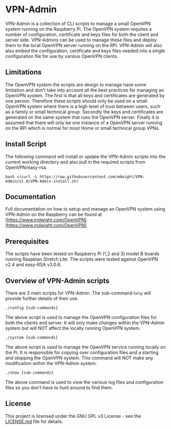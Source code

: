 VPN-Admin
=========

VPN-Admin is a collection of CLI scripts to manage a small OpenVPN system running on the Raspberry Pi.   The OpenVPN system requires a number of configuration, certificate and keys files for both the client and server side.  VPN-Admins can be used to manage these files and deploy them to the local OpenVPN server running on the RPi.  VPN-Admin will also also embed the configuration, certificate and keys files needed into a single configuration file for use by various OpenVPN clients.

Limitations
-----------

The OpenVPN system the scripts are design to manage have some limitation and don't take into account all the best practices for managing an OpenVPN system.  The first is that all keys and certificates are generated by one person.  Therefore these scripts should only be used on a small OpenVPN system where there is a high level of trust between users, such as a family or small technical group.  Secondly the keys and certificates are generated on the same system that runs the OpenVPN server.  Finally it is assumed that there will only be one instance of a OpenVPN server running on the RPi which is normal for most Home or small technical group VPNs.

Install Script
--------------

The following command will install or update the VPN-Admin scripts into the current working directory and also pull in the required scripts from OpenVPN/easy-rsa.  

    bash <(curl -L https://raw.githubusercontent.com/mdwight/VPN-Admin/v1.0/VPN-Admin-install.sh)


Documentation
-------------
    
Full documentation on how to setup and manage an OpenVPN system using VPN-Admin on the Raspberry can be found at [https://www.mdwight.com/OpenVPN](https://www.mdwight.com/OpenVPN).

Prerequisites
-------------

The scripts have been tested on Raspberry Pi (1,2 and 3) model B boards running Raspbian Stretch Lite.   The scripts were tested against OpenVPN v2.4 and easy-RSA v3.0.6.

Overview of VPN-Admin scripts
-----------------------------

There are 3 main scripts for VPN-Admin. The sub-command `help` will provide further details of their use. 

    ./config {sub-commands}
    
The above script is used to manage the OpenVPN configuration files for both the clients and server.  It will only make changes within the VPN-Admin system but will NOT affect the locally running OpenVPN system.

    ./system {sub-commands}

The above script is used to manage the OpenVPN service running locally on the Pi.  It is responsible for copying over configuration files and a starting and stopping the OpenVPN system.  This command will NOT make any modification within the VPN-Admin system.

    ./show {sub-commands} 
    
The above command is used to view the various log files and configuration files so you don't have to hunt around to find them.
   
License
-------

This project is licensed under the GNU GPL v3 License - see the [LICENSE.md](LICENSE.md) file for details.
